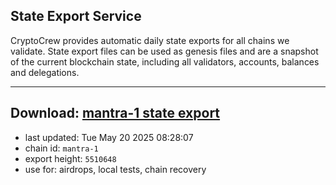 ## State Export Service
CryptoCrew provides automatic daily state exports for all chains we validate. State export files can be used as genesis files and are a snapshot of the current blockchain state, including all validators, accounts, balances and delegations.

---
**Download: [mantra-1 state export](https://dl-eu2.ccvalidators.com/SERVICE/mantrachain/mantra-1_export_5510648.json)**
---

- last updated: Tue May 20 2025 08:28:07
- chain id: `mantra-1`
- export height: `5510648`
- use for: airdrops, local tests, chain recovery
